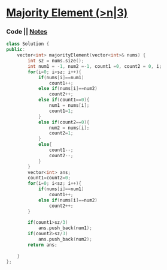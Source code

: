 # [Majority Element (>n|3)](https://leetcode.com/problems/majority-element-ii/)

### Code || [Notes](https://drive.google.com/file/d/1IkDBVjhHeJraJE2Zx0C2EJnLJiKrvBC6/view?usp=sharing)

``` .cpp
class Solution {
public:
    vector<int> majorityElement(vector<int>& nums) {
        int sz = nums.size();
        int num1 = -1, num2 =-1, count1 =0, count2 = 0, i;
        for(i=0; i<sz; i++){
            if(nums[i]==num1)
                count1++;
            else if(nums[i]==num2)
                count2++;
            else if(count1==0){
                num1 = nums[i];
                count1=1;
            }
            else if(count2==0){
                num2 = nums[i];
                count2=1;
            }
            else{
                count1--;
                count2--;
            }
        }
        vector<int> ans;
        count1=count2=0;
        for(i=0; i<sz; i++){
            if(nums[i]==num1)
                count1++;
            else if(nums[i]==num2)
                count2++;
        }
        
        if(count1>sz/3)
            ans.push_back(num1);
        if(count2>sz/3)  
            ans.push_back(num2);
        return ans;
        
    }
};
```
